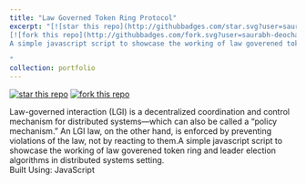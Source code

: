 ```yaml
---
title: "Law Governed Token Ring Protocol"
excerpt: "[![star this repo](http://githubbadges.com/star.svg?user=saurabh-deochake&repo=TokenRingProtocol)](https://github.com/saurabh-deochake/TokenRingProtocol)
[![fork this repo](http://githubbadges.com/fork.svg?user=saurabh-deochake&repo=TokenRingProtocol)](https://github.com/saurabh-deochake/TokenRingProtocol/fork) <br/><br/>
A simple javascript script to showcase the working of law goverened token ring and leader election algorithms in distributed systems setting. <br/> Built Using: JavaScript

"
collection: portfolio
---
```


[![star this repo](http://githubbadges.com/star.svg?user=saurabh-deochake&repo=TokenRingProtocol)](https://github.com/saurabh-deochake/TokenRingProtocol)
[![fork this repo](http://githubbadges.com/fork.svg?user=saurabh-deochake&repo=TokenRingProtocol)](https://github.com/saurabh-deochake/TokenRingProtocol/fork)

Law-governed interaction (LGI) is a decentralized coordination and control mechanism for distributed systems—which can also be called a “policy mechanism.” An LGI law, on the other hand, is enforced by preventing violations of the law, not by reacting to them.A simple javascript script to showcase the working of law goverened token ring and leader election algorithms in distributed systems setting. <br/> Built Using: JavaScript
